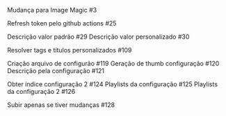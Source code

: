 

Mudança para Image Magic #3





















Refresh token pelo github actions #25



Descrição valor padrão #29
Descrição valor personalizado #30















































































Resolver tags e títulos personalizados #109









Criação arquivo de configurão #119
Geração de thumb configuração #120
Descrição pela configuração #121


Obter índice configuração 2 #124
Playlists da configuração #125
Playlists da configuração 2 #126

Subir apenas se tiver mudanças #128
